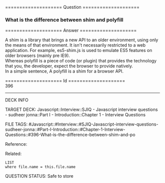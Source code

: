 ==================== Question ====================  

### What is the difference between shim and polyfill  

==================== Answer ====================  

A shim is a library that brings a new API to an older environment, using only
the means of that environment. It isn't necessarily restricted to a web
application. For example, es5-shim.js is used to emulate ES5 features on older
browsers (mainly pre IE9).  
Whereas polyfill is a piece of code (or plugin) that provides the technology
that you, the developer, expect the browser to provide natively.  
In a simple sentence, A polyfill is a shim for a browser API.

==================== Id ====================  
396
<!--ID: 1707879858230-->

---

DECK INFO

TARGET DECK: Javascript::Interview::SJIQ - Javascript interview questions - sudheer jonna::Part I - Introduction::Chapter 1 - Interview Questions

FILE TAGS: #Javascript::#Interview::#SJIQ-Javascript-interview-questions-sudheer-jonna::#Part-I-Introduction::#Chapter-1-Interview-Questions::#396-What-is-the-difference-between-shim-and-po

Reference:

Related:

```dataview
LIST
where file.name = this.file.name
```
QUESTION STATUS: Safe to store
